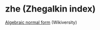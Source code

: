 # zhe (Zhegalkin index)

[Algebraic normal form](https://en.wikiversity.org/wiki/Algebraic_normal_form) (Wikiversity)
